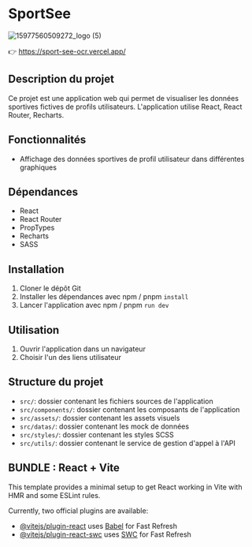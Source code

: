# SportSee

![15977560509272_logo (5)](https://github.com/user-attachments/assets/e0d51817-f993-4922-802d-48bb0f3d0a56)

👉 https://sport-see-ocr.vercel.app/


## Description du projet

Ce projet est une application web qui permet de visualiser les données sportives fictives de profils utilisateurs.
L'application utilise React, React Router, Recharts.

## Fonctionnalités

* Affichage des données sportives de profil utilisateur dans différentes graphiques


## Dépendances

* React
* React Router
* PropTypes
* Recharts
* SASS

## Installation

1. Cloner le dépôt Git
2. Installer les dépendances avec npm / pnpm `install`
3. Lancer l'application avec npm / pnpm `run dev`

## Utilisation

1. Ouvrir l'application dans un navigateur
2. Choisir l'un des liens utilisateur 


## Structure du projet

* `src/`: dossier contenant les fichiers sources de l'application
* `src/components/`: dossier contenant les composants de l'application
* `src/assets/`: dossier contenant les assets visuels
* `src/datas/`: dossier contenant les mock de données
* `src/styles/`: dossier contenant les styles SCSS
* `src/utils/`: dossier contenant le service de gestion d'appel à l'API


## BUNDLE : React + Vite

This template provides a minimal setup to get React working in Vite with HMR and some ESLint rules.

Currently, two official plugins are available:

- [@vitejs/plugin-react](https://github.com/vitejs/vite-plugin-react/blob/main/packages/plugin-react/README.md) uses [Babel](https://babeljs.io/) for Fast Refresh
- [@vitejs/plugin-react-swc](https://github.com/vitejs/vite-plugin-react-swc) uses [SWC](https://swc.rs/) for Fast Refresh

